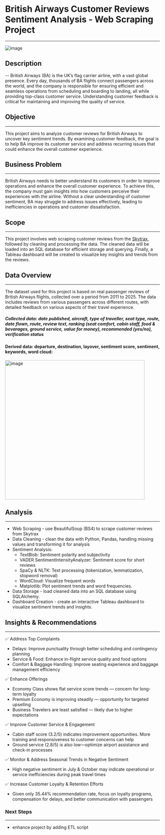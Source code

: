 # British Airways Customer Reviews Sentiment Analysis - Web Scraping Project
---
![image](https://github.com/user-attachments/assets/d0bf7d38-bf5a-4ec4-855f-cfc6c0463c46)

## Description
--
British Airways (BA) is the UK’s flag carrier airline, with a vast global presence. Every day, thousands of BA flights connect passengers across the world, and the company is responsible for ensuring efficient and seamless operations from scheduling and boarding to landing, all while providing top-class customer service. Understanding customer feedback is critical for maintaining and improving the quality of service.

## Objective
---
This project aims to analyze customer reviews for British Airways to uncover key sentiment trends. By examining customer feedback, the goal is to help BA improve its customer service and address recurring issues that could enhance the overall customer experience.

## Business Problem
---
British Airways needs to better understand its customers in order to improve operations and enhance the overall customer experience. To achieve this, the company must gain insights into how customers perceive their experiences with the airline. Without a clear understanding of customer sentiment, BA may struggle to address issues effectively, leading to inefficiencies in operations and customer dissatisfaction.

## Scope
-----
This project involves web scraping customer reviews from the [Skytrax](https://www.airlinequality.com/airline-reviews/british-airways/page/1/), followed by cleaning and processing the data. The cleaned data will be loaded into an SQL database for efficient storage and querying. Finally, a Tableau dashboard will be created to visualize key insights and trends from the reviews.

## Data Overview
---
The dataset used for this project is based on real passenger reviews of British Airways flights, collected over a period from 2011 to 2025. The data includes reviews from various passengers across different routes, with detailed feedback on various aspects of their travel experience.

##### Collected data: date published, aircraft, type of traveller, seat type, route, date flown, route, review text, ranking (seat comfort, cabin staff, food & bevarages, ground service, value for money), recommended (yes/no), verification status

#### Derived data: departure, destination, layover, sentiment score, sentiment, keywords, word cloud:
<img width="454" alt="image" src="https://github.com/user-attachments/assets/54841a52-1d7d-42f4-88a0-caa1e9a1e27a" />

## Analysis
---
* Web Scraping - use BeautifulSoup (BS4) to scrape customer reviews from Skytrax
* Data Cleaning - clean the data with Python, Pandas, handling missing values and transforming it for analysis
* Sentiment Analysis:
  - TextBlob: Sentiment polarity and subjectivity
  - VADER SentimentIntensityAnalyzer: Sentiment score for short reviews
  - SpaCy & NLTK: Text processing (tokenization, lemmatization, stopword removal)
  - WordCloud: Visualize frequent words
  - Matplotlib: Plot sentiment trends and word frequencies.
* Data Storage - load cleaned data into an SQL database using SQLAlchemy.
* Dashboard Creation - create an interactive Tableau dashboard to visualize sentiment trends and insights.

## Insights & Recommendations
---
✅ Address Top Complaints
  - Delays: Improve punctuality through better scheduling and contingency planning
  - Service & Food: Enhance in-flight service quality and food options
  - Comfort & Baggage Handling: Improve seating experience and baggage management efficiency

✅ Enhance Offerings
  - Economy Class shows flat service score trends — concern for long-term loyalty
  - Premium Economy is improving steadily — opportunity for targeted upselling
  - Business Travelers are least satisfied — likely due to higher expectations

✅ Improve Customer Service & Engagement
  - Cabin staff score (3.2/5) indicates improvement opportunities. More training and responsiveness to customer concerns can help
- Ground service (2.8/5) is also low—optimize airport assistance and check-in processes

✅ Monitor & Address Seasonal Trends in Negative Sentiment
  - High negative sentiment in July & October may indicate operational or service inefficiencies during peak travel times

✅ Increase Customer Loyalty & Retention Efforts
  - Given only 35.44% recommendation rate, focus on loyalty programs, compensation for delays, and better communication with passengers

### Next Steps
---
- enhance project by adding ETL script
